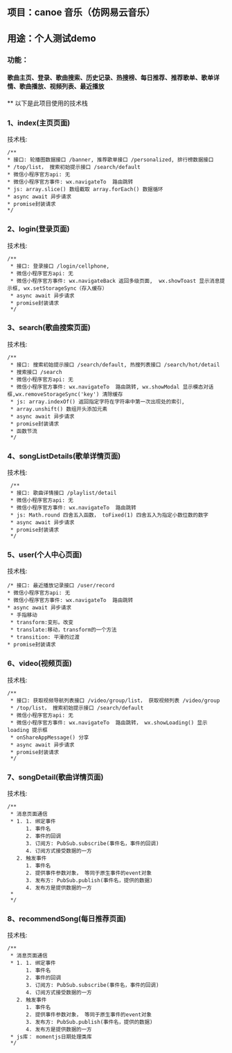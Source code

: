 ## 项目：canoe 音乐（仿网易云音乐）

## 用途：个人测试demo

### 功能：

#### 歌曲主页、登录、歌曲搜索、历史记录、热搜榜、每日推荐、推荐歌单、歌单详情、歌曲播放、视频列表、最近播放

** 以下是此项目使用的技术栈

### 1、index(主页页面)

技术栈: 

 ```vue 
/**
 * 接口: 轮播图数据接口 /banner, 推荐歌单接口 /personalized, 排行榜数据接口
 * /top/list， 搜索初始提示接口 /search/default
 * 微信小程序官方api: 无
 * 微信小程序官方事件: wx.navigateTo  路由跳转
 * js: array.slice() 数组截取 array.forEach() 数据循环
 * async await 异步请求
 * promise封装请求
 */
 ```

### 2、login(登录页面)

技术栈: 

```vue
/**
 * 接口: 登录接口 /login/cellphone, 
 * 微信小程序官方api: 无
 * 微信小程序官方事件: wx.navigateBack 返回多级页面,  wx.showToast 显示消息提示框, wx.setStorageSync（存入缓存）
 * async await 异步请求
 * promise封装请求
 */
```

### 3、search(歌曲搜索页面)

技术栈: 

```vue
/**
 * 接口: 搜索初始提示接口 /search/default, 热搜列表接口 /search/hot/detail
 * 搜索接口 /search
 * 微信小程序官方api: 无
 * 微信小程序官方事件: wx.navigateTo  路由跳转, wx.showModal 显示模态对话框,wx.removeStorageSync('key') 清除缓存 
 * js: array.indexOf() 返回指定字符在字符串中第一次出现处的索引,
 * array.unshift() 数组开头添加元素
 * async await 异步请求
 * promise封装请求
 * 函数节流
 */
```

### 4、songListDetails(歌单详情页面)

技术栈: 

```vue
 /**
 * 接口: 歌曲详情接口 /playlist/detail
 * 微信小程序官方api: 无
 * 微信小程序官方事件: wx.navigateTo  路由跳转
 * js: Math.round 四舍五入函数， toFixed(1) 四舍五入为指定小数位数的数字
 * async await 异步请求
 * promise封装请求
 */

```

### 5、user(个人中心页面)

技术栈: 

```vue
/* 接口: 最近播放记录接口 /user/record
* 微信小程序官方api: 无
* 微信小程序官方事件: wx.navigateTo  路由跳转
* async await 异步请求
 * 手指移动
 * transform:变形。改变
 * translate:移动，transform的一个方法
 * transition: 平滑的过渡
* promise封装请求
```

### 6、video(视频页面)

技术栈: 

```vue
/**
 * 接口: 获取视频导航列表接口 /video/group/list， 获取视频列表 /video/group
 * /top/list， 搜索初始提示接口 /search/default
 * 微信小程序官方api: 无
 * 微信小程序官方事件: wx.navigateTo  路由跳转， wx.showLoading() 显示 loading 提示框
 * onShareAppMessage() 分享
 * async await 异步请求
 * promise封装请求
 */
```

### 7、songDetail(歌曲详情页面)

技术栈:

```vue
/**
 * 消息页面通信
 * 1. 1. 绑定事件
      1. 事件名
      2. 事件的回调
      3. 订阅方: PubSub.subscribe(事件名，事件的回调)
      4. 订阅方式接受数据的一方
   2. 触发事件
      1. 事件名
      2. 提供事件参数对象， 等同于原生事件的event对象
      3. 发布方: PubSub.publish(事件名，提供的数据)
      4. 发布方是提供数据的一方
 * 
 */
```

### 8、recommendSong(每日推荐页面)

技术栈:

```vue
/**
 * 消息页面通信
 * 1. 1. 绑定事件
      1. 事件名
      2. 事件的回调
      3. 订阅方: PubSub.subscribe(事件名，事件的回调)
      4. 订阅方式接受数据的一方
   2. 触发事件
      1. 事件名
      2. 提供事件参数对象， 等同于原生事件的event对象
      3. 发布方: PubSub.publish(事件名，提供的数据)
      4. 发布方是提供数据的一方
 * js库： momentjs日期处理类库
 */
```

